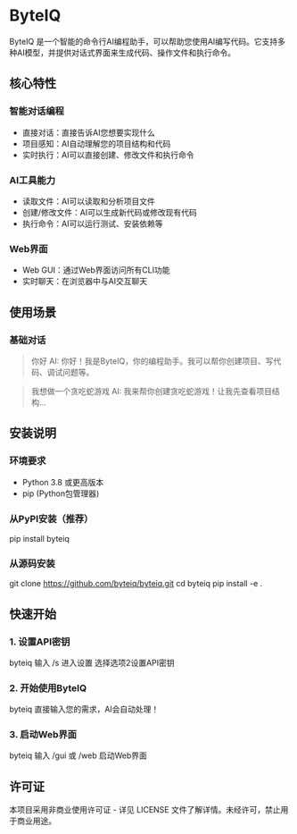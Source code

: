 # ByteIQ

ByteIQ 是一个智能的命令行AI编程助手，可以帮助您使用AI编写代码。它支持多种AI模型，并提供对话式界面来生成代码、操作文件和执行命令。

## 核心特性

### 智能对话编程
- 直接对话：直接告诉AI您想要实现什么
- 项目感知：AI自动理解您的项目结构和代码
- 实时执行：AI可以直接创建、修改文件和执行命令

### AI工具能力
- 读取文件：AI可以读取和分析项目文件
- 创建/修改文件：AI可以生成新代码或修改现有代码
- 执行命令：AI可以运行测试、安装依赖等

### Web界面
- Web GUI：通过Web界面访问所有CLI功能
- 实时聊天：在浏览器中与AI交互聊天

## 使用场景

### 基础对话
> 你好
AI: 你好！我是ByteIQ，你的编程助手。我可以帮你创建项目、写代码、调试问题等。

> 我想做一个贪吃蛇游戏
AI: 我来帮你创建贪吃蛇游戏！让我先查看项目结构...

## 安装说明

### 环境要求
- Python 3.8 或更高版本
- pip (Python包管理器)

### 从PyPI安装（推荐）
pip install byteiq

### 从源码安装
git clone https://github.com/byteiq/byteiq.git
cd byteiq
pip install -e .

## 快速开始

### 1. 设置API密钥
byteiq
输入 /s 进入设置
选择选项2设置API密钥

### 2. 开始使用ByteIQ
byteiq
直接输入您的需求，AI会自动处理！

### 3. 启动Web界面
byteiq
输入 /gui 或 /web 启动Web界面

## 许可证

本项目采用非商业使用许可证 - 详见 LICENSE 文件了解详情。未经许可，禁止用于商业用途。